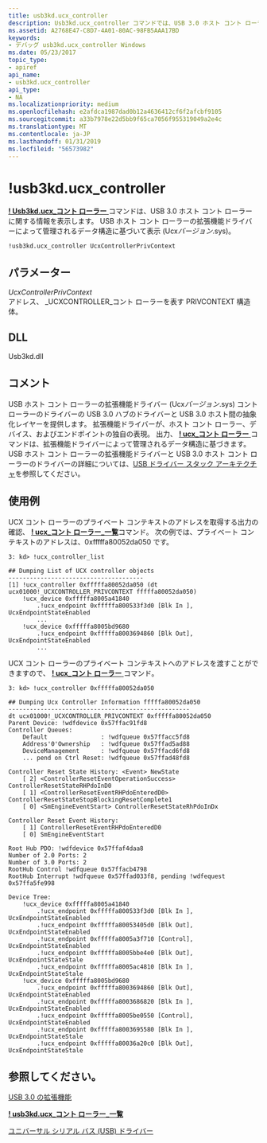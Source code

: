 ```yaml
---
title: usb3kd.ucx_controller
description: Usb3kd.ucx_controller コマンドでは、USB 3.0 ホスト コント ローラーに関する情報が表示されます。 表示は、UcxVersion.sys によって管理されるデータ構造に基づいています。
ms.assetid: A2768E47-C8D7-4A01-80AC-98FB5AAA17BD
keywords:
- デバッグ usb3kd.ucx_controller Windows
ms.date: 05/23/2017
topic_type:
- apiref
api_name:
- usb3kd.ucx_controller
api_type:
- NA
ms.localizationpriority: medium
ms.openlocfilehash: e2afdca1987dad0b12a4636412cf6f2afcbf9105
ms.sourcegitcommit: a33b7978e22d5bb9f65ca7056f955319049a2e4c
ms.translationtype: MT
ms.contentlocale: ja-JP
ms.lasthandoff: 01/31/2019
ms.locfileid: "56573982"
---
```

# <a name="usb3kducxcontroller"></a>!usb3kd.ucx\_controller


[ **! Usb3kd.ucx\_コント ローラー** ](-usb3kd-device-info.md)コマンドは、USB 3.0 ホスト コント ローラーに関する情報を表示します。 USB ホスト コント ローラーの拡張機能ドライバーによって管理されるデータ構造に基づいて表示 (Ucx*バージョン*.sys)。

```dbgcmd
!usb3kd.ucx_controller UcxControllerPrivContext
```

## <a name="span-idddkdevobjdbgspanspan-idddkdevobjdbgspanparameters"></a><span id="ddk__devobj_dbg"></span><span id="DDK__DEVOBJ_DBG"></span>パラメーター


<span id="_______UcxControllerPrivContext______"></span><span id="_______ucxcontrollerprivcontext______"></span><span id="_______UCXCONTROLLERPRIVCONTEXT______"></span> *UcxControllerPrivContext*   
アドレス、 \_UCXCONTROLLER\_コント ローラーを表す PRIVCONTEXT 構造体。

## <a name="span-iddllspanspan-iddllspandll"></a><span id="DLL"></span><span id="dll"></span>DLL


Usb3kd.dll

<a name="remarks"></a>コメント
-------

USB ホスト コント ローラーの拡張機能ドライバー (Ucx*バージョン*.sys) コント ローラーのドライバーの USB 3.0 ハブのドライバーと USB 3.0 ホスト間の抽象化レイヤーを提供します。 拡張機能ドライバーが、ホスト コント ローラー、デバイス、およびエンドポイントの独自の表現。 出力、 [ **! ucx\_コント ローラー** ](-usb3kd-device-info.md)コマンドは、拡張機能ドライバーによって管理されるデータ構造に基づきます。 USB ホスト コント ローラーの拡張機能ドライバーと USB 3.0 ホスト コント ローラーのドライバーの詳細については、[USB ドライバー スタック アーキテクチャ](https://msdn.microsoft.com/library/windows/hardware/hh406256)を参照してください。

<a name="examples"></a>使用例
--------

UCX コント ローラーのプライベート コンテキストのアドレスを取得する出力の確認、 [ **! ucx\_コント ローラー\_一覧**](-usb3kd-ucx-controller-list.md)コマンド。 次の例では、プライベート コンテキストのアドレスは、0xfffffa80052da050 です。

```dbgcmd
3: kd> !ucx_controller_list

## Dumping List of UCX controller objects
--------------------------------------
[1] !ucx_controller 0xfffffa80052da050 (dt ucx01000!_UCXCONTROLLER_PRIVCONTEXT fffffa80052da050)
    !ucx_device 0xfffffa8005a41840
        .!ucx_endpoint 0xfffffa800533f3d0 [Blk In ], UcxEndpointStateEnabled
        ...
    !ucx_device 0xfffffa8005bd9680
        .!ucx_endpoint 0xfffffa8003694860 [Blk Out], UcxEndpointStateEnabled
        ...
```

UCX コント ローラーのプライベート コンテキストへのアドレスを渡すことができますので、 [ **! ucx\_コント ローラー** ](-usb3kd-device-info.md)コマンド。

```dbgcmd
3: kd> !ucx_controller 0xfffffa80052da050

## Dumping Ucx Controller Information fffffa80052da050
---------------------------------------------------
dt ucx01000!_UCXCONTROLLER_PRIVCONTEXT 0xfffffa80052da050
Parent Device: !wdfdevice 0x57ffac91fd8
Controller Queues:
    Default               : !wdfqueue 0x57ffacc5fd8
    Address'0'Ownership   : !wdfqueue 0x57ffad5ad88
    DeviceManagement      : !wdfqueue 0x57ffacd6fd8
    ... pend on Ctrl Reset: !wdfqueue 0x57ffad48fd8

Controller Reset State History: <Event> NewState 
    [ 2] <ControllerResetEventOperationSuccess> ControllerResetStateRHPdoInD0
    [ 1] <ControllerResetEventRHPdoEnteredD0> ControllerResetStateStopBlockingResetComplete1
    [ 0] <SmEngineEventStart> ControllerResetStateRhPdoInDx

Controller Reset Event History:
    [ 1] ControllerResetEventRHPdoEnteredD0
    [ 0] SmEngineEventStart

Root Hub PDO: !wdfdevice 0x57ffaf4daa8
Number of 2.0 Ports: 2
Number of 3.0 Ports: 2
RootHub Control !wdfqueue 0x57ffacb4798
RootHub Interrupt !wdfqueue 0x57ffad033f8, pending !wdfequest 0x57ffa5fe998

Device Tree:
    !ucx_device 0xfffffa8005a41840
        .!ucx_endpoint 0xfffffa800533f3d0 [Blk In ], UcxEndpointStateEnabled
        .!ucx_endpoint 0xfffffa80053405d0 [Blk Out], UcxEndpointStateEnabled
        .!ucx_endpoint 0xfffffa8005a3f710 [Control], UcxEndpointStateEnabled
        .!ucx_endpoint 0xfffffa8005bbe4e0 [Blk Out], UcxEndpointStateStale
        .!ucx_endpoint 0xfffffa8005ac4810 [Blk In ], UcxEndpointStateStale
    !ucx_device 0xfffffa8005bd9680
        .!ucx_endpoint 0xfffffa8003694860 [Blk Out], UcxEndpointStateEnabled
        .!ucx_endpoint 0xfffffa8003686820 [Blk In ], UcxEndpointStateEnabled
        .!ucx_endpoint 0xfffffa8005be0550 [Control], UcxEndpointStateEnabled
        .!ucx_endpoint 0xfffffa8003695580 [Blk In ], UcxEndpointStateStale
        .!ucx_endpoint 0xfffffa80036a20c0 [Blk Out], UcxEndpointStateStale
```

## <a name="span-idseealsospansee-also"></a><span id="see_also"></span>参照してください。


[USB 3.0 の拡張機能](usb-3-extensions.md)

[**! usb3kd.ucx\_コント ローラー\_一覧**](-usb3kd-ucx-controller-list.md)

[ユニバーサル シリアル バス (USB) ドライバー](https://go.microsoft.com/fwlink/p?LinkID=227351)

 

 






